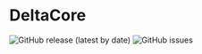 # DeltaCore
![GitHub release (latest by date)](https://img.shields.io/github/v/release/Delta-Development/DeltaCore?style=for-the-badge) ![GitHub issues](https://img.shields.io/github/issues/Delta-Development/DeltaCore?style=for-the-badge)

